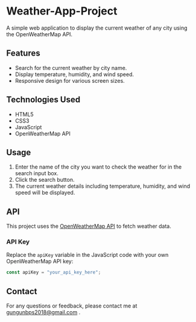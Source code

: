 # Weather-App-Project

A simple web application to display the current weather of any city using the OpenWeatherMap API.

## Features

- Search for the current weather by city name.
- Display temperature, humidity, and wind speed.
- Responsive design for various screen sizes.

## Technologies Used

- HTML5
- CSS3
- JavaScript 
- OpenWeatherMap API

## Usage

1. Enter the name of the city you want to check the weather for in the search input box.
2. Click the search button.
3. The current weather details including temperature, humidity, and wind speed will be displayed.

## API

This project uses the [OpenWeatherMap API](https://openweathermap.org/api) to fetch weather data.

### API Key

Replace the `apiKey` variable in the JavaScript code with your own OpenWeatherMap API key:

```javascript
const apiKey = "your_api_key_here";
```

## Contact

For any questions or feedback, please contact me at gungunbps2018@gmail.com .






